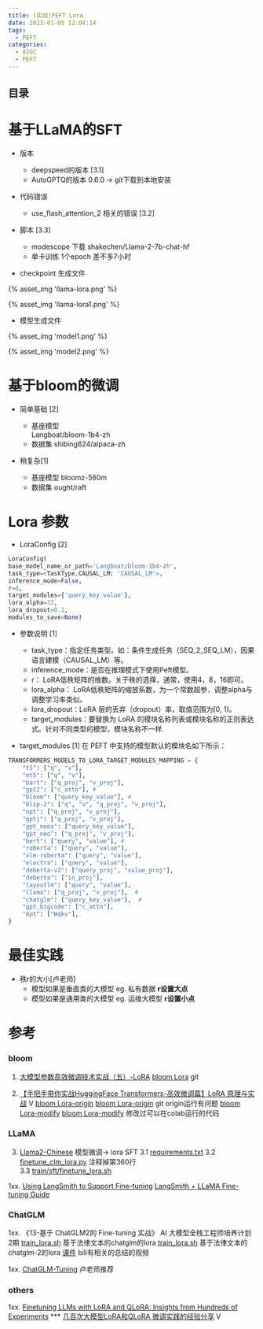 ```yaml
---
title: (实战)PEFT Lora 
date: 2023-01-05 12:04:14
tags:
  - PEFT
categories:
  - AIGC  
  - PEFT
---
```


<p></p>
<!-- more -->



## 目录
<!-- toc -->

# 基于LLaMA的SFT
+ 版本
  + deepspeed的版本  [3.1]
  + AutoGPTQ的版本  0.6.0 -> git下载到本地安装
+ 代码错误
  + use_flash_attention_2 相关的错误 [3.2]
+ 脚本 [3.3]
  - modescope 下载 shakechen/Llama-2-7b-chat-hf
  - 单卡训练
    1个epoch 差不多7小时



+ checkpoint 生成文件

{% asset_img 'llama-lora.png' %}

{% asset_img 'llama-lora1.png' %}

+ 模型生成文件

{% asset_img 'model1.png' %}

{% asset_img 'model2.png' %}



# 基于bloom的微调
+ 简单基础  [2]
  - 基座模型  
    Langboat/bloom-1b4-zh 
  - 数据集
    shibing624/alpaca-zh
  
+ 稍复杂[1]
  - 基座模型 
    bloomz-560m 
  - 数据集
    ought/raft

# Lora 参数 
+ LoraConfig [2]
``` python
LoraConfig( 
base_model_name_or_path='Langboat/bloom-1b4-zh', 
task_type=<TaskType.CAUSAL_LM: 'CAUSAL_LM'>, 
inference_mode=False, 
r=8, 
target_modules={'query_key_value'}, 
lora_alpha=32, 
lora_dropout=0.1, 
modules_to_save=None)
```

+ 参数说明 [1]
    - task_type：指定任务类型。如：条件生成任务（SEQ_2_SEQ_LM），因果语言建模（CAUSAL_LM）等。
    - inference_mode：是否在推理模式下使用Peft模型。
    - r： LoRA低秩矩阵的维数。关于秩的选择，通常，使用4，8，16即可。
    - lora_alpha： LoRA低秩矩阵的缩放系数，为一个常数超参，调整alpha与调整学习率类似。
    - lora_dropout：LoRA 层的丢弃（dropout）率，取值范围为[0, 1)。
    - target_modules：要替换为 LoRA 的模块名称列表或模块名称的正则表达式。针对不同类型的模型，模块名称不一样.

+ target_modules [1]
在 PEFT 中支持的模型默认的模块名如下所示：
``` python
TRANSFORMERS_MODELS_TO_LORA_TARGET_MODULES_MAPPING = {
    "t5": ["q", "v"],
    "mt5": ["q", "v"],
    "bart": ["q_proj", "v_proj"],
    "gpt2": ["c_attn"], #
    "bloom": ["query_key_value"], #
    "blip-2": ["q", "v", "q_proj", "v_proj"],
    "opt": ["q_proj", "v_proj"],
    "gptj": ["q_proj", "v_proj"],
    "gpt_neox": ["query_key_value"],
    "gpt_neo": ["q_proj", "v_proj"],
    "bert": ["query", "value"], #
    "roberta": ["query", "value"],
    "xlm-roberta": ["query", "value"],
    "electra": ["query", "value"],
    "deberta-v2": ["query_proj", "value_proj"],
    "deberta": ["in_proj"],
    "layoutlm": ["query", "value"],
    "llama": ["q_proj", "v_proj"],  #
    "chatglm": ["query_key_value"],  #
    "gpt_bigcode": ["c_attn"],
    "mpt": ["Wqkv"],
}
```

# 最佳实践
+ 秩r的大小[卢老师]
  - 模型如果是垂直类的大模型
    eg. 私有数据
    **r设置大点**
  - 模型如果是通用类的大模型
    eg. 运维大模型
    **r设置小点**
    
# 参考
### bloom
1. [大模型参数高效微调技术实战（五）-LoRA](https://zhuanlan.zhihu.com/p/649315197)
   [bloom Lora](https://github.com/www6v/llm-action/blob/main/train/peft/clm/peft_lora_clm.ipynb) git
   
2. [【手把手带你实战HuggingFace Transformers-高效微调篇】LoRA 原理与实战](https://www.bilibili.com/video/BV13w411y7fq/) V
    [bloom Lora-origin](https://github.com/www6v/transformers-code/blob/master/03-PEFT/21-lora/chatbot_lora.ipynb)  [bloom Lora-origin](https://colab.research.google.com/github/www6v/transformers-code/blob/master/03-PEFT/21-lora/chatbot_lora.ipynb) git   origin运行有问题
    [bloom Lora-modify](https://github.com/www6v/transformers-code/blob/master/03-PEFT/21-lora/chatbot_lora%5Bworkable%5D.ipynb)  [bloom Lora-modify](https://colab.research.google.com/drive/1SNy35_CJOobe4AxAecMZJo4LX1TjXvTm) 修改过可以在colab运行的代码

### LLaMA
3. [Llama2-Chinese](https://github.com/www6v/Llama2-Chinese/tree/ww-workable) 模型微调-> lora SFT
3.1 [requirements.txt](https://github.com/www6v/Llama2-Chinese/blob/ww-workable/requirements.txt)
3.2 [finetune_clm_lora.py](https://github.com/www6v/Llama2-Chinese/blob/ww-workable/train/sft/finetune_clm_lora.py#L460C18-L460C19)  注释掉第360行   
3.3 [train/sft/finetune_lora.sh](https://github.com/www6v/Llama2-Chinese/blob/ww-workable/train/sft/finetune_lora.sh)

1xx. [Using LangSmith to Support Fine-tuning](https://blog.langchain.dev/using-langsmith-to-support-fine-tuning-of-open-source-llms/)
    [LangSmith + LLaMA Fine-tuning Guide](https://colab.research.google.com/drive/1tpywvzwOS74YndNXhI8NUaEfPeqOc7ub?usp=sharing&ref=blog.langchain.dev#scrollTo=v1tOYeVGtQKJ)

### ChatGLM

1xx. 《13-基于 ChatGLM2的 Fine-tuning 实战》 AI 大模型全栈工程师培养计划  2期
	[train_lora.sh](https://github.com/www6v/fine-tuning-lab/blob/agiclass-v1/chatglm/train_lora.sh)  基于法律文本的chatglm的lora
	[train_lora.sh](https://github.com/www6v/fine-tuning-lab/blob/agiclass-v1/chatglm2/train_lora.sh)  基于法律文本的chatglm-2的lora
	[课件](https://github.com/www6v/fullStackLLM/blob/master/08-fine-tuning/peft/index.ipynb) 
	bili有相关的总结的视频

1xx. [ChatGLM-Tuning](https://github.com/mymusise/ChatGLM-Tuning) 卢老师推荐

### others
1xx. [Finetuning LLMs with LoRA and QLoRA: Insights from Hundreds of Experiments](https://lightning.ai/pages/community/lora-insights/) ***
     [几百次大模型LoRA和QLoRA 微调实践的经验分享](https://www.bilibili.com/video/BV16u4y1a7MH/) V